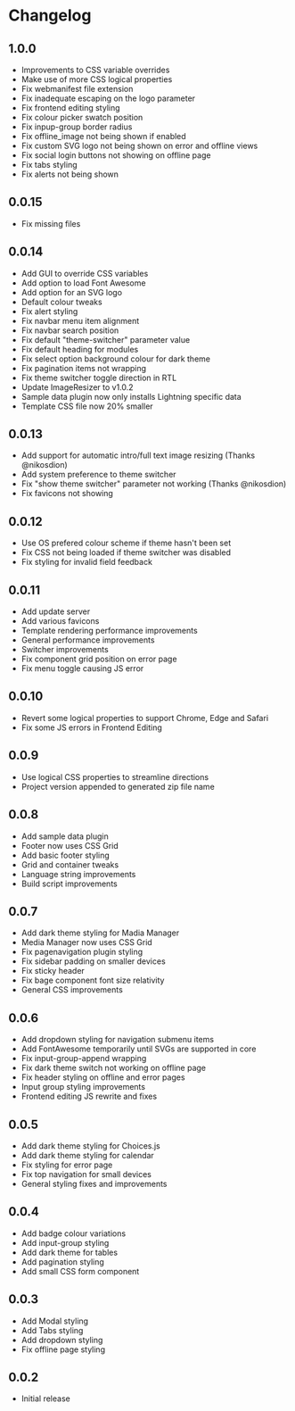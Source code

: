 # Changelog

## 1.0.0
- Improvements to CSS variable overrides
- Make use of more CSS logical properties
- Fix webmanifest file extension
- Fix inadequate escaping on the logo parameter
- Fix frontend editing styling
- Fix colour picker swatch position
- Fix inpup-group border radius
- Fix offline_image not being shown if enabled
- Fix custom SVG logo not being shown on error and offline views
- Fix social login buttons not showing on offline page
- Fix tabs styling
- Fix alerts not being shown

## 0.0.15
- Fix missing files

## 0.0.14
- Add GUI to override CSS variables
- Add option to load Font Awesome
- Add option for an SVG logo
- Default colour tweaks
- Fix alert styling
- Fix navbar menu item alignment
- Fix navbar search position
- Fix default "theme-switcher" parameter value
- Fix default heading for modules
- Fix select option background colour for dark theme
- Fix pagination items not wrapping
- Fix theme switcher toggle direction in RTL
- Update ImageResizer to v1.0.2
- Sample data plugin now only installs Lightning specific data
- Template CSS file now 20% smaller

## 0.0.13
- Add support for automatic intro/full text image resizing (Thanks @nikosdion)
- Add system preference to theme switcher
- Fix "show theme switcher" parameter not working (Thanks @nikosdion)
- Fix favicons not showing

## 0.0.12
- Use OS prefered colour scheme if theme hasn't been set
- Fix CSS not being loaded if theme switcher was disabled
- Fix styling for invalid field feedback

## 0.0.11
- Add update server
- Add various favicons
- Template rendering performance improvements
- General performance improvements
- Switcher improvements
- Fix component grid position on error page
- Fix menu toggle causing JS error

## 0.0.10
- Revert some logical properties to support Chrome, Edge and Safari
- Fix some JS errors in Frontend Editing

## 0.0.9
- Use logical CSS properties to streamline directions
- Project version appended to generated zip file name

## 0.0.8
- Add sample data plugin
- Footer now uses CSS Grid
- Add basic footer styling
- Grid and container tweaks
- Language string improvements
- Build script improvements

## 0.0.7
- Add dark theme styling for Madia Manager
- Media Manager now uses CSS Grid
- Fix pagenavigation plugin styling
- Fix sidebar padding on smaller devices
- Fix sticky header
- Fix bage component font size relativity
- General CSS improvements

## 0.0.6
- Add dropdown styling for navigation submenu items
- Add FontAwesome temporarily until SVGs are supported in core
- Fix input-group-append wrapping
- Fix dark theme switch not working on offline page
- Fix header styling on offline and error pages
- Input group styling improvements
- Frontend editing JS rewrite and fixes

## 0.0.5
- Add dark theme styling for Choices.js
- Add dark theme styling for calendar
- Fix styling for error page
- Fix top navigation for small devices
- General styling fixes and improvements

## 0.0.4
- Add badge colour variations
- Add input-group styling
- Add dark theme for tables
- Add pagination styling
- Add small CSS form component

## 0.0.3
- Add Modal styling
- Add Tabs styling
- Add dropdown styling
- Fix offline page styling

## 0.0.2
- Initial release
